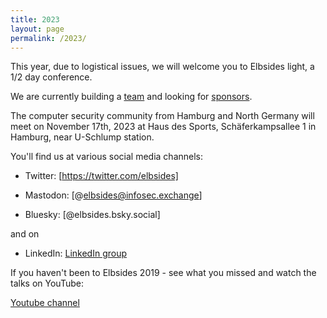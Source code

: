 ```yaml
---
title: 2023
layout: page
permalink: /2023/
---
```


This year, due to logistical issues, we will welcome you to Elbsides light, a 1/2 day conference. 

We are currently building a [team](team) and looking for [sponsors](sponsors). 

The computer security community from Hamburg and North Germany will meet on November 17th, 2023 at Haus des Sports, Schäferkampsallee 1 in Hamburg, near U-Schlump station.

You'll find us at various social media channels:

* Twitter: [https://twitter.com/elbsides]

* Mastodon: [@elbsides@infosec.exchange]

* Bluesky: [@elbsides.bsky.social]


and on 
* LinkedIn: [LinkedIn group](https://www.linkedin.com/groups/8828793/)

If you haven't been to Elbsides 2019 - see what you missed and watch the talks on YouTube:

 [Youtube channel](https://www.youtube.com/channel/UC1kRI13BZ6KMCwtGttD5Arg)
